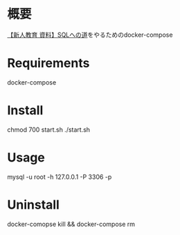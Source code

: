 # 概要
[【新人教育 資料】SQLへの道](https://qiita.com/devopsCoordinator/items/9b70e506150888e190be)をやるためのdocker-compose


# Requirements
docker-compose

# Install
chmod 700 start.sh
./start.sh

# Usage
mysql -u root -h 127.0.0.1 -P 3306 -p

# Uninstall
docker-comopse kill && docker-compose rm
